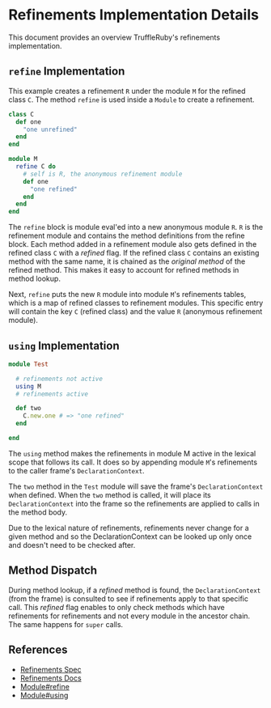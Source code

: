 # Refinements Implementation Details

This document provides an overview TruffleRuby's refinements implementation.

## `refine` Implementation

This example creates a refinement `R` under the module `M` for the refined class
`C`. The method `refine` is used inside a `Module` to create a refinement.

```ruby
class C
  def one
    "one unrefined"
  end
end

module M
  refine C do
    # self is R, the anonymous refinement module
    def one
      "one refined"
    end
  end
end
```

The `refine` block is module eval'ed into a new anonymous module `R`. `R` is the
refinement module and contains the method definitions from the refine block.
Each method added in a refinement module also gets defined in the refined class
`C` with a *refined* flag. If the refined class `C` contains an existing method
with the same name, it is chained as the *original method* of the refined
method. This makes it easy to account for refined methods in method lookup.

Next, `refine` puts the new `R` module into module `M`'s refinements tables,
which is a map of refined classes to refinement modules. This specific entry
will contain the key `C` (refined class) and the value `R` (anonymous refinement
module).

## `using` Implementation

```ruby
module Test

  # refinements not active
  using M
  # refinements active

  def two
    C.new.one # => "one refined"
  end

end
```

The `using` method makes the refinements in module M active in the lexical scope
that follows its call. It does so by appending module `M`'s refinements to the
caller frame's `DeclarationContext`.

The `two` method in the `Test` module will save the frame's `DeclarationContext`
when defined. When the `two` method is called, it will place its
`DeclarationContext` into the frame so the refinements are applied to calls in
the method body.

Due to the lexical nature of refinements, refinements never change for a given
method and so the DeclarationContext can be looked up only once and doesn't need
to be checked after.

## Method Dispatch

During method lookup, if a *refined* method is found, the `DeclarationContext`
(from the frame) is consulted to see if refinements apply to that specific call.
This *refined* flag enables to only check methods which have refinements for
refinements and not every module in the ancestor chain. The same happens for
`super` calls.

## References

- [Refinements Spec](https://bugs.ruby-lang.org/projects/ruby-trunk/wiki/RefinementsSpec)
- [Refinements Docs](https://ruby-doc.org/core-2.3.0/doc/syntax/refinements_rdoc.html)
- [Module#refine](https://ruby-doc.org/core-2.3.0/Module.html#method-i-refine)
- [Module#using](https://ruby-doc.org/core-2.3.0/Module.html#method-i-using)

